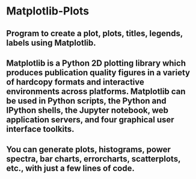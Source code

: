 # Matplotlib-Plots

## Program to create a plot, plots, titles, legends, labels using Matplotlib. 
## Matplotlib is a Python 2D plotting library which produces publication quality figures in a variety of hardcopy formats and interactive environments across platforms. Matplotlib can be used in Python scripts, the Python and IPython shells, the Jupyter notebook, web application servers, and four graphical user interface toolkits.

## You can generate plots, histograms, power spectra, bar charts, errorcharts, scatterplots, etc., with just a few lines of code. 